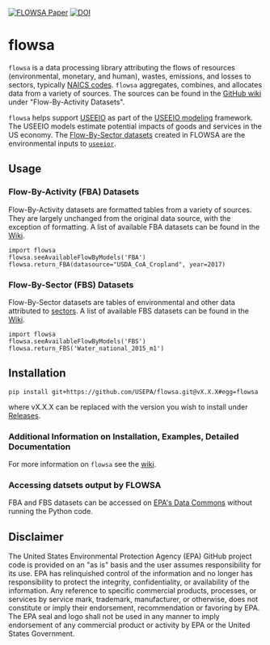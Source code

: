 <!-- badges: start -->
[![FLOWSA Paper](http://img.shields.io/badge/FLOWSA%20Paper-10.3390/app12115742-blue.svg)](https://doi.org/10.3390/app12115742)
[![DOI](https://zenodo.org/badge/225456627.svg)](https://zenodo.org/badge/latestdoi/225456627)
<!-- badges: end -->

# flowsa
`flowsa` is a data processing library attributing the flows of resources 
(environmental, monetary, and human), wastes, emissions, and losses to sectors, typically 
[NAICS codes](https://www.census.gov/naics/). `flowsa` aggregates, combines,
and allocates data from a variety of sources. The sources can be found in the 
[GitHub wiki](https://github.com/USEPA/flowsa/wiki/Available-Data#flow-by-activity-datasets) 
under "Flow-By-Activity Datasets".

`flowsa` helps support 
[USEEIO](https://www.epa.gov/land-research/us-environmentally-extended-input-output-useeio-technical-content) 
as part of the [USEEIO modeling](https://www.epa.gov/land-research/us-environmentally-extended-input-output-useeio-models) 
framework. The USEEIO models estimate potential impacts of goods and 
services in the US economy. The 
[Flow-By-Sector datasets](https://github.com/USEPA/flowsa/wiki/Available-Data#flow-by-sector-datasets) 
created in FLOWSA are the environmental inputs to 
[`useeior`](https://github.com/USEPA/useeior).

## Usage
### Flow-By-Activity (FBA) Datasets
Flow-By-Activity datasets are formatted tables from a variety of sources. 
They are largely unchanged from the original data source, with the 
exception of formatting. A list of available FBA datasets can be found in 
the [Wiki](https://github.com/USEPA/flowsa/wiki/Available-Data#flow-by-activity-datasets).

`import flowsa` \
`flowsa.seeAvailableFlowByModels('FBA')` \
`flowsa.return_FBA(datasource="USDA_CoA_Cropland", year=2017)`

### Flow-By-Sector (FBS) Datasets
Flow-By-Sector datasets are tables of environmental and other data 
attributed to [sectors](https://www.census.gov/naics/). A list of available 
FBS datasets can be found in the [Wiki](https://github.com/USEPA/flowsa/wiki/Available-Data#flow-by-sector-datasets).

`import flowsa` \
`flowsa.seeAvailableFlowByModels('FBS')` \
`flowsa.return_FBS('Water_national_2015_m1')`

## Installation
`pip install git+https://github.com/USEPA/flowsa.git@vX.X.X#egg=flowsa`

where vX.X.X can be replaced with the version you wish to install under 
[Releases](https://github.com/USEPA/flowsa/releases).

### Additional Information on Installation, Examples, Detailed Documentation
For more information on `flowsa` see the [wiki](https://github.com/USEPA/flowsa/wiki).

### Accessing datsets output by FLOWSA
FBA and FBS datasets can be accessed on [EPA's Data Commons](https://dmap-data-commons-ord.s3.amazonaws.com/index.html?prefix=flowsa/) without running the Python code. 

## Disclaimer

The United States Environmental Protection Agency (EPA) GitHub project code 
is provided on an "as is" basis and the user assumes responsibility for its 
use. EPA has relinquished control of the information and no longer has 
responsibility to protect the integrity, confidentiality, or availability 
of the information. Any reference to specific commercial products, 
processes, or services by service mark, trademark, manufacturer, or 
otherwise, does not constitute or imply their endorsement, recommendation 
or favoring by EPA. The EPA seal and logo shall not be used in any manner 
to imply endorsement of any commercial product or activity by EPA or
the United States Government.
